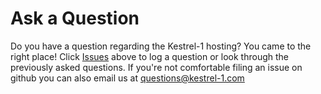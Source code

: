 # Ask a Question

Do you have a question regarding the Kestrel-1 hosting? You came to the right place! Click [Issues](https://github.com/kestrel-1/ask-a-question/issues) above to log a question or look through the previously asked questions. If you're not comfortable filing an issue on github you can also email us at [questions@kestrel-1.com](mailto:info@headwire.com)
